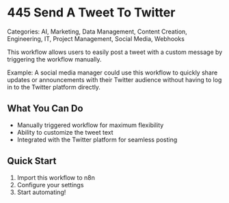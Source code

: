 # 445 Send A Tweet To Twitter

Categories: AI, Marketing, Data Management, Content Creation, Engineering, IT, Project Management, Social Media, Webhooks

This workflow allows users to easily post a tweet with a custom message by triggering the workflow manually.

Example: A social media manager could use this workflow to quickly share updates or announcements with their Twitter audience without having to log in to the Twitter platform directly.

## What You Can Do
- Manually triggered workflow for maximum flexibility
- Ability to customize the tweet text
- Integrated with the Twitter platform for seamless posting

## Quick Start
1. Import this workflow to n8n
2. Configure your settings
3. Start automating!


